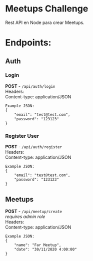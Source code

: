 # Meetups Challenge
Rest API en Node para crear Meetups.

# Endpoints: 

## Auth
### Login
**POST** - `/api/auth/login`    
Headers:  
Content-type: application/JSON  
``` 
Example JSON:
{
    "email": "test@test.com",
    "password": "123123"
}

```
### Register User
**POST** - `/api/auth/register`    
Headers:  
Content-type: application/JSON  
``` 
Example JSON:
{
    "email": "test@test.com",
    "password": "123123"
}

```

## Meetups

**POST** - `/api/meetup/create`    
*requires admin role*  
Headers:  
Content-type: application/JSON  
``` 
Example JSON:
{
    "name": "Far Meetup",
    "date": "30/11/2020 4:00:00"
}

```
